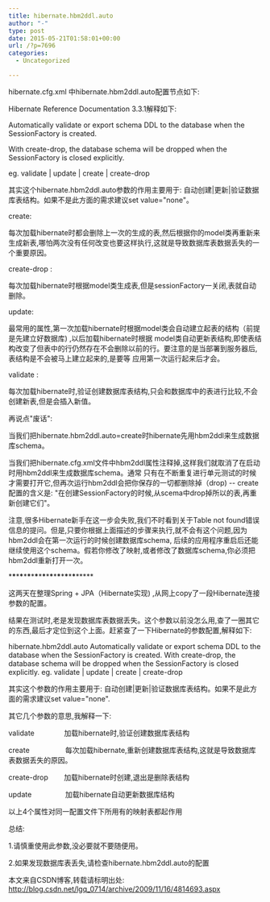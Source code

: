 ```yaml
---
title: hibernate.hbm2ddl.auto
author: "-"
type: post
date: 2015-05-21T01:58:01+00:00
url: /?p=7696
categories:
  - Uncategorized

---
```

hibernate.cfg.xml 中hibernate.hbm2ddl.auto配置节点如下: 
  
<properties>
  
<property name="hibernate.show_sql" value="true" />
  
<property name="hibernate.hbm2ddl.auto" value="create" />
  
</properties>

Hibernate Reference Documentation 3.3.1解释如下: 
  
Automatically validate or export schema DDL to the database when the SessionFactory is created.
  
With create-drop, the database schema will be dropped when the SessionFactory is closed explicitly.
  
eg. validate | update | create | create-drop
  
其实这个hibernate.hbm2ddl.auto参数的作用主要用于: 自动创建|更新|验证数据库表结构。如果不是此方面的需求建议set value="none"。
  
create: 
  
每次加载hibernate时都会删除上一次的生成的表,然后根据你的model类再重新来生成新表,哪怕两次没有任何改变也要这样执行,这就是导致数据库表数据丢失的一个重要原因。
  
create-drop : 
  
每次加载hibernate时根据model类生成表,但是sessionFactory一关闭,表就自动删除。
  
update: 
  
最常用的属性,第一次加载hibernate时根据model类会自动建立起表的结构（前提是先建立好数据库) ,以后加载hibernate时根据 model类自动更新表结构,即使表结构改变了但表中的行仍然存在不会删除以前的行。要注意的是当部署到服务器后,表结构是不会被马上建立起来的,是要等 应用第一次运行起来后才会。
  
validate : 
  
每次加载hibernate时,验证创建数据库表结构,只会和数据库中的表进行比较,不会创建新表,但是会插入新值。

再说点"废话": 
  
当我们把hibernate.hbm2ddl.auto=create时hibernate先用hbm2ddl来生成数据库schema。
  
当我们把hibernate.cfg.xml文件中hbm2ddl属性注释掉,这样我们就取消了在启动时用hbm2ddl来生成数据库schema。通常 只有在不断重复进行单元测试的时候才需要打开它,但再次运行hbm2ddl会把你保存的一切都删除掉（drop) -- create配置的含义是: "在创建SessionFactory的时候,从scema中drop掉所以的表,再重新创建它们"。
  
注意,很多Hibernate新手在这一步会失败,我们不时看到关于Table not found错误信息的提问。但是,只要你根据上面描述的步骤来执行,就不会有这个问题,因为hbm2ddl会在第一次运行的时候创建数据库schema, 后续的应用程序重启后还能继续使用这个schema。假若你修改了映射,或者修改了数据库schema,你必须把hbm2ddl重新打开一次。

\***\***\***\***\***\***\***\***\***\***\***\***\***\***\***\***\***\***\*****

这两天在整理Spring + JPA（Hibernate实现) ,从网上copy了一段Hibernate连接参数的配置。

<properties>
  
<property name="hibernate.show_sql" value="true" />
  
<property name="hibernate.hbm2ddl.auto" value="create" />
  
</properties>
  
结果在测试时,老是发现数据库表数据丢失。这个参数以前没怎么用,查了一圈其它的东西,最后才定位到这个上面。赶紧查了一下Hibernate的参数配置,解释如下: 

hibernate.hbm2ddl.auto Automatically validate or export schema DDL to the database when the SessionFactory is created. With create-drop, the database schema will be dropped when the SessionFactory is closed explicitly. eg. validate | update | create | create-drop

其实这个参数的作用主要用于: 自动创建|更新|验证数据库表结构。如果不是此方面的需求建议set value="none".

其它几个参数的意思,我解释一下: 

validate               加载hibernate时,验证创建数据库表结构
  
create                  每次加载hibernate,重新创建数据库表结构,这就是导致数据库表数据丢失的原因。
  
create-drop        加载hibernate时创建,退出是删除表结构
  
update                 加载hibernate自动更新数据库结构

以上4个属性对同一配置文件下所用有的映射表都起作用


总结: 

1.请慎重使用此参数,没必要就不要随便用。

2.如果发现数据库表丢失,请检查hibernate.hbm2ddl.auto的配置


本文来自CSDN博客,转载请标明出处: http://blog.csdn.net/lgq_0714/archive/2009/11/16/4814693.aspx